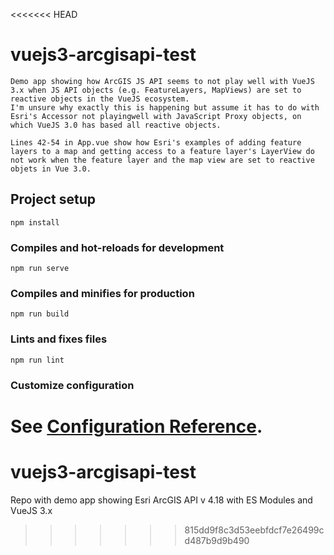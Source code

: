 <<<<<<< HEAD
# vuejs3-arcgisapi-test
 
 ```
 Demo app showing how ArcGIS JS API seems to not play well with VueJS 3.x when JS API objects (e.g. FeatureLayers, MapViews) are set to reactive objects in the VueJS ecosystem.  
 I'm unsure why exactly this is happening but assume it has to do with Esri's Accessor not playingwell with JavaScript Proxy objects, on which VueJS 3.0 has based all reactive objects.
 
 Lines 42-54 in App.vue show how Esri's examples of adding feature layers to a map and getting access to a feature layer's LayerView do not work when the feature layer and the map view are set to reactive objets in Vue 3.0.
 ```

## Project setup
```
npm install
```

### Compiles and hot-reloads for development
```
npm run serve
```

### Compiles and minifies for production
```
npm run build
```

### Lints and fixes files
```
npm run lint
```

### Customize configuration
See [Configuration Reference](https://cli.vuejs.org/config/).
=======
# vuejs3-arcgisapi-test
Repo with demo app showing Esri ArcGIS API v 4.18 with ES Modules and VueJS 3.x
>>>>>>> 815dd9f8c3d53eebfdcf7e26499cd487b9d9b490
